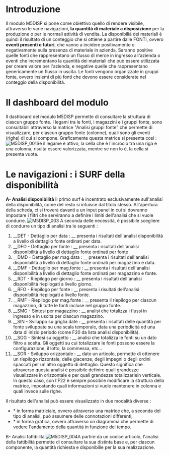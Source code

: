 # Introduzione
Il modulo M5DISP si pone come obiettivo quello di rendere visibile, attraverso le varie navigazioni, __la quantità di materiale a disposizione__ per la produzione o per le normali attività di vendita.
La disponibilià dei materiali è quindi il risultato di un conteggio che si ottiene a partire dalle FONTI, ovvero __eventi presenti o futuri__, che vanno a incidere positivamente o negativamente sulla presenza di materiale in azienda. Saranno positive quelle fonti che rappresentano un flusso di merce in ingresso all'azienda o eventi che incrementano la quantità dei materiali che può essere utilizzata per creare valore per l'azienda, e negative quelle che rappresentano genericamente un flusso in uscita. Le fonti vengono organizzate in gruppi fonte, ovvero insiemi di più fonti che devono essere considerate nel conteggio della disponibilità.

# Il dashboard del modulo
Il dashboard del modulo M5DISP permette di consultare la struttura di ciascun gruppo fonte.
I legami tra le fonti, i magazzini e i gruppi fonte, sono consultabili attraverso la matrice "Analisi gruppi fonte" che permette di visualizzare, per ciascun gruppo fonte (colonne), quali sono gli eventi (righe) di cui si compone.
Graficamente questa matrice si presenta così : 
![M5DISP_001](http://localhost:3000/immagini/MBDOC_OPE-M5DISP_01/M5DISP_001.png)Se il legame è attivo, la cella che è l'incrocio tra una riga e una colonna, risulta essere valorizzata, mentre se non lo è, la cella si presenta vuota.

# Le navigazioni :  i SURF della disponibilità
__A- Analisi disponibilità__
Il primo surf è incentrato esclusivamente sull'analisi della disponibilità, come del resto si intuisce dal titolo stesso.
All'apertura della scheda, ci si troverà davanti a un input panel in cui si dovranno impostare i filtri che serviranno a definire i limiti dell'analisi che si vuole condurre.
![M5DISP_003](http://localhost:3000/immagini/MBDOC_OPE-M5DISP_01/M5DISP_003.png)
A seconda delle necessità, è possibile scegliere di condurre un tipo di analisi tra le seguenti : 
1. __DET - Dettaglio per data : __  presenta i risultati dell'analisi disponibilità a livello di dettaglio fonte ordinati per data.
2. __DFO - Dettaglio per fonte : __ presenta i risultati dell'analisi disponibilità a livello di dettaglio fonte ordinati per fonte
3. __DMD - Dettaglio per mag.data : __ presenta i risultati dell'analisi disponibilità a livello di dettaglio fonte ordinati per magazzino e data.
4. __DMF - Dettaglio per mag.fonte : __ presenta i risultati dell'analisi disponibilità a livello di dettaglio fonte ordinati per magazzino e fonte.
5. __RDT - Riepilogo per giorno : __ presenta i risultati dell'analisi disponibilità riepilogati a livello giorno.
6. __RFO - Riepilogo per fonte : __ presenta i risultati dell'analisi disponibilità riepilogati a livello fonte.
7. __RMF - Riepilogo per mag.fonte : __ presenta il riepilogo per ciascun magazzino, di tutte le fonti incluse nel gruppo fonte.
8. __SMG - Sintesi per magazzino : __  analisi che totalizza i flussi in ingresso e in uscita per ciascun magazzino.
9. __SIN - Sviluppo su griglia date : __ presenta i risultati delle quantità per fonte sviluppate su una scala temporale, data una periodicità ed una data di inizio periodo (come F20 da lista analisi disponibilità).
10. __SOG - Sintesi su oggetto : __ analisi che totalizza le fonti su un dato filtro a scelta. Gli oggetti su cui totalizzare le fonti possono essere la configurazione, il lotto, la commessa, etc...
11. __SOR - Sviluppo orizzontale : __ dato un articolo, permette di ottenere un riepilogo rizzontale, delle giacenze, degli impegni o degli ordini spaccati per un altro oggetto di dettaglio. Questo significa che attraverso questa analisi è possibile definire quali grandezze visualizzare in orizzontale e per quali grandezze totalizzarlein verticale. In questo caso, con l'F22 è sempre possibile modificare la struttura della matrice, impostando quali informazioni si vuole mantenere in colonna e quali invece sulle righe.

Il risultato dell'analisi può essere visualizzato in due modalità diverse : 
- \* in forma matriciale, ovvero attraverso una matrice che, a seconda del tipo di analisi, può assumere delle connotazioni differenti;
- \* in forma grafica, ovvero attraverso un diagramma che permette di vedere l'andamento della quantità in funzione del tempo.

B- Analisi fattibilità
![M5DISP_004](http://localhost:3000/immagini/MBDOC_OPE-M5DISP_01/M5DISP_004.png)A partire da un codice articolo, l'analisi della fattibilità permette di consultare la sua distinta base e, per ciascun componente, la quantità richiesta e disponibilie per la sua realizzazione.

